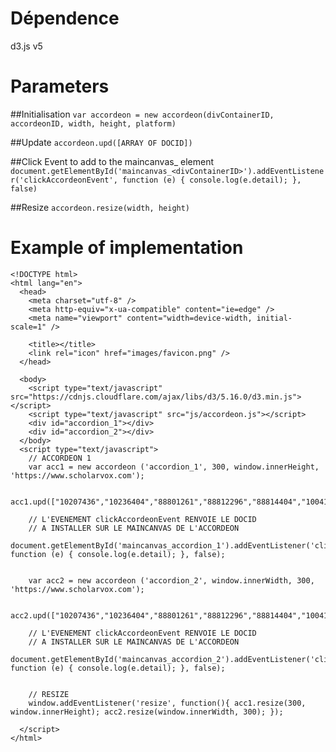 # Dépendence
d3.js v5

# Parameters

##Initialisation
```var accordeon = new accordeon(divContainerID, accordeonID, width, height, platform)```

##Update
```accordeon.upd([ARRAY OF DOCID])```

##Click Event to add to the maincanvas_<divContainerID> element
```document.getElementById('maincanvas_<divContainerID>').addEventListener('clickAccordeonEvent', function (e) { console.log(e.detail); }, false)```

##Resize
```accordeon.resize(width, height)```

# Example of implementation 
```
<!DOCTYPE html>
<html lang="en">
  <head>
    <meta charset="utf-8" />
    <meta http-equiv="x-ua-compatible" content="ie=edge" />
    <meta name="viewport" content="width=device-width, initial-scale=1" />

    <title></title>
    <link rel="icon" href="images/favicon.png" />
  </head>

  <body>
    <script type="text/javascript" src="https://cdnjs.cloudflare.com/ajax/libs/d3/5.16.0/d3.min.js"></script>
    <script type="text/javascript" src="js/accordeon.js"></script>
    <div id="accordion_1"></div>
    <div id="accordion_2"></div>
  </body>
  <script type="text/javascript">
    // ACCORDEON 1
    var acc1 = new accordeon ('accordion_1', 300, window.innerHeight, 'https://www.scholarvox.com');

    acc1.upd(["10207436","10236404","88801261","88812296","88814404","10041558","10040354","10041573","10041671","10208890","10295020","45001392","10041681","45003640","88802579","999999999","45007613","9999999100","45006770","88819099","10208965","41000779","41000931","41001508","41001512","41001521","45006769","88801314","88803211","88813256","88815752","88819108","88820827","88832613","88840771","88848997","88809292","88813010","88813029","88813255","88816506","88817870","88833668","88836952","88840783","88842018","88870385","41000606","41000634","41000955"]);

    // L'EVENEMENT clickAccordeonEvent RENVOIE LE DOCID
    // A INSTALLER SUR LE MAINCANVAS DE L'ACCORDEON
    document.getElementById('maincanvas_accordion_1').addEventListener('clickAccordeonEvent', function (e) { console.log(e.detail); }, false);


    var acc2 = new accordeon ('accordion_2', window.innerWidth, 300, 'https://www.scholarvox.com');

    acc2.upd(["10207436","10236404","88801261","88812296","88814404","10041558","10040354","10041573","10041671","10208890","10295020","45001392","10041681","45003640","88802579","999999999","45007613","9999999100","45006770","88819099","10208965","41000779","41000931","41001508","41001512","41001521","45006769","88801314","88803211","88813256","88815752","88819108","88820827","88832613","88840771","88848997","88809292","88813010","88813029","88813255","88816506","88817870","88833668","88836952","88840783","88842018","88870385","41000606","41000634","41000955"]);

    // L'EVENEMENT clickAccordeonEvent RENVOIE LE DOCID
    // A INSTALLER SUR LE MAINCANVAS DE L'ACCORDEON
    document.getElementById('maincanvas_accordion_2').addEventListener('clickAccordeonEvent', function (e) { console.log(e.detail); }, false);


    // RESIZE
    window.addEventListener('resize', function(){ acc1.resize(300, window.innerHeight); acc2.resize(window.innerWidth, 300); });
    
  </script>
</html>
```



